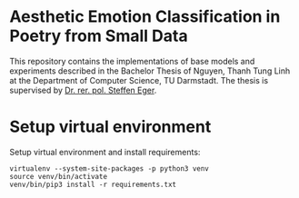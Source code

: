 # Aesthetic Emotion Classification in Poetry from Small Data

This repository contains the implementations of base models and experiments described in the Bachelor Thesis of Nguyen, Thanh Tung Linh at the Department of Computer Science, TU Darmstadt. The thesis is supervised by [Dr. rer. pol. Steffen Eger](https://www.informatik.tu-darmstadt.de/aiphes/aiphes/people_7/mitarbeiter_4_detailseite_72000.en.jsp).

# Setup virtual environment

Setup virtual environment and install requirements:
``` 
virtualenv --system-site-packages -p python3 venv
source venv/bin/activate
venv/bin/pip3 install -r requirements.txt
```
